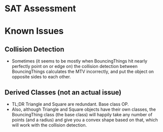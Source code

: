 SAT Assessment
==============

Known Issues
==============

Collision Detection
--------------
+ Sometimes (it seems to be mostly when BouncingThings hit nearly perfectly point on or edge on)
the collision detection between BouncingThings calculates the MTV incorrectly, and put the object on opposite sides
to each other.

Derived Classes (not an actual issue)
--------------
+ TL;DR Triangle and Square are redundant. Base class OP.
+ Also, although Triangle and Square objects have their own classes, the BouncingThing class (the base class)
will happily take any number of points (and a radius) and give you a convex shape based on that, which will work with
the collision detection.
